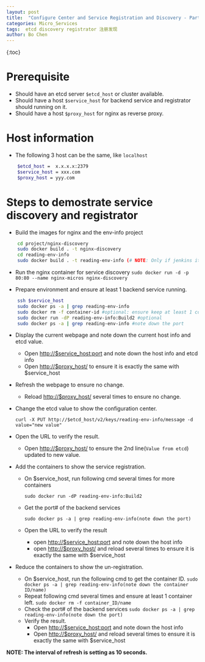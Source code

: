 ```yaml
---
layout: post
title:  "Configure Center and Service Registration and Discovery - Part 2"
categories: Micro_Services
tags:  etcd discovery registrator 注册发现
author: Bo Chen
---
```

{:toc}

# Prerequisite

* Should have an etcd server `$etcd_host` or cluster available.
* Should have a host `$service_host` for backend service and registrator should running on it.
* Should have a host `$proxy_host` for nginx as reverse proxy.

# Host information

* The following 3 host can be the same, like `localhost`

```bash
    $etcd_host =  x.x.x.x:2379
    $service_host = xxx.com
    $proxy_host = yyy.com
```

# Steps to demostrate service discovery and registrator

* Build the images for nginx and the env-info project

```bash
    cd project/nginx-discovery
    sudo docker build . -t nginx-discovery
    cd reading-env-info
    sudo docker build . -t reading-env-info (# NOTE: Only if jenkins item not work)
```

* Run the nginx container for service discovery
    `sudo docker run -d -p 80:80 --name nginx-micros nginx-discovery`

* Prepare environment and ensure at least 1 backend service running.

```bash
    ssh $service_host
    sudo docker ps -a | grep reading-env-info
    sudo docker rm -f container-id #optional: ensure keep at least 1 container alive
    sudo docker run -dP reading-env-info:Build2 #optional
    sudo docker ps -a | grep reading-env-info #note down the port
```

* Display the current webpage and note down the current host info and etcd value.

  * Open <http://$service_host:port> and note down the host info and etcd info
  * Open <http://$proxy_host/> to ensure it is exactly the same with $service_host

* Refresh the webpage to ensure no change.

  * Reload <http://$proxy_host/> several times to ensure no change.

* Change the etcd value to show the configuration center.

    `curl -X PUT http://$etcd_host/v2/keys/reading-env-info/message -d value="new value"`

* Open the URL to verify the result.

  * Open <http://$proxy_host/> to ensure the 2nd line(`Value from etcd`) updated to new value.

* Add the containers to show the service registration.

  * On $service_host, run following cmd several times for more containers

    `sudo docker run -dP reading-env-info:Build2`

  * Get the port# of the backend services

    `sudo docker ps -a | grep reading-env-info(note down the port)`

  * Open the URL to verify the result

    * open <http://$service_host:port> and note down the host info
    * open <http://$proxy_host/> and reload several times to ensure it is exactly the same with $service_host

* Reduce the containers to show the un-registration.

  * On $service_host, run the following cmd to get the container ID.
    ```sudo docker ps -a | grep reading-env-info(note down the container ID/name)```
  * Repeat following cmd several times and ensure at least 1 container left.
    ```sudo docker rm -f container_ID/name```
  * Check the port# of the backend services
    ```sudo docker ps -a | grep reading-env-info(note down the port)```
  * Verify the result.
    * Open <http://$service_host:port> and note down the host info
    * Open <http://$proxy_host/> and reload several times to ensure it is exactly the same with $service_host

**NOTE: The interval of refresh is setting as 10 seconds.**